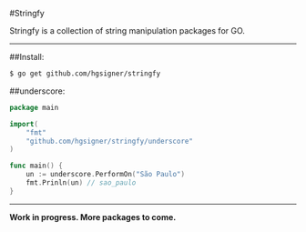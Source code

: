 #Stringfy

Stringfy is a collection of string manipulation packages for GO.
- - -

##Install:

```bash
$ go get github.com/hgsigner/stringfy
```
##underscore:

```go
package main

import( 
	"fmt"
	"github.com/hgsigner/stringfy/underscore"
)

func main() {
	un := underscore.PerformOn("São Paulo")
	fmt.Prinln(un) // sao_paulo
}
```

- - -
**Work in progress. More packages to come.**